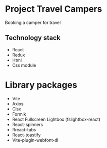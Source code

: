 # Project  Travel Campers
Booking a camper for travel

## Technology stack
- React
- Redux
- Html
- Css module

# Library packages
- Vite
- Axios
- Clsx
- Formik
- React Fullscreen Lightbox (fslightbox-react) 
- React-spinners
- Rreact-tabs
- React-toastify
- Vite-plugin-webfont-dl

